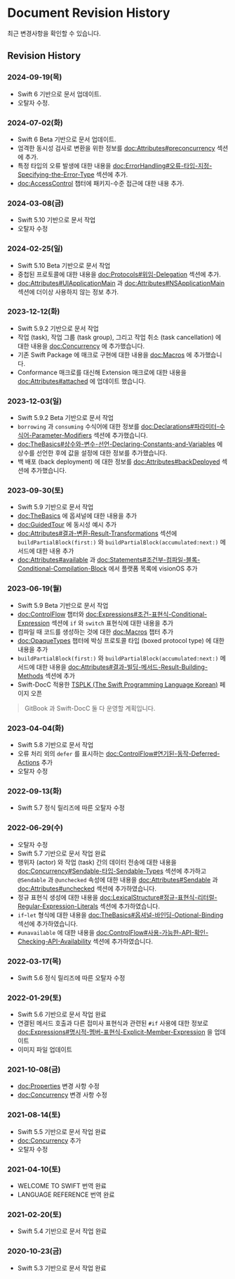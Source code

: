 # Document Revision History

최근 변경사항을 확인할 수 있습니다.

## Revision History

### 2024-09-19(목)

- Swift 6 기반으로 문서 업데이트.
- 오탈자 수정.

### 2024-07-02(화)

- Swift 6 Beta 기반으로 문서 업데이트.
- 엄격한 동시성 검사로 변환을 위한 정보를
  <doc:Attributes#preconcurrency> 섹션에 추가.
- 특정 타입의 오류 발생에 대한 내용을
  <doc:ErrorHandling#오류-타입-지정-Specifying-the-Error-Type> 섹션에 추가.
- <doc:AccessControl> 챕터에
  패키지-수준 접근에 대한 내용 추가.

### 2024-03-08(금)

- Swift 5.10 기반으로 문서 작업
- 오탈자 수정

### 2024-02-25(일)

- Swift 5.10 Beta 기반으로 문서 작업
- 중첩된 프로토콜에 대한 내용을
  <doc:Protocols#위임-Delegation> 섹션에 추가.
- <doc:Attributes#UIApplicationMain> 과
  <doc:Attributes#NSApplicationMain> 섹션에
  더이상 사용하지 않는 정보 추가.

### 2023-12-12(화)

- Swift 5.9.2 기반으로 문서 작업
- 작업 (task), 작업 그룹 (task group), 그리고 작업 취소 (task cancellation) 에
  대한 내용을 <doc:Concurrency> 에 추가했습니다.
- 기존 Swift Package 에 매크로 구현에 대한 내용을
  <doc:Macros> 에 추가했습니다.
- Conformance 매크로를 대신해 Extension 매크로에 대한 내용을
  <doc:Attributes#attached> 에 업데이트 했습니다.

### 2023-12-03(일)

- Swift 5.9.2 Beta 기반으로 문서 작업
- `borrowing` 과 `consuming` 수식어에 대한 정보를 
  <doc:Declarations#파라미터-수식어-Parameter-Modifiers> 섹션에 추가했습니다.
- <doc:TheBasics#상수와-변수-선언-Declaring-Constants-and-Variables> 에
  상수를 선언한 후에 값을 설정에 대한 정보를 추가했습니다.
- 백 배포 (back deployment) 에 대한 정보를
  <doc:Attributes#backDeployed> 섹션에 추가했습니다.

### 2023-09-30(토)

- Swift 5.9 기반으로 문서 작업
- <doc:TheBasics> 에 옵셔널에 대한 내용을 추가
- <doc:GuidedTour> 에 동시성 예시 추가
- <doc:Attributes#결과-변환-Result-Transformations> 섹션에
  `buildPartialBlock(first:)` 와 `buildPartialBlock(accumulated:next:)` 메서드에 대한 내용 추가
- <doc:Attributes#available> 과 <doc:Statements#조건부-컴파일-블록-Conditional-Compilation-Block> 에서
  플랫폼 목록에 visionOS 추가

### 2023-06-19(월)

* Swift 5.9 Beta 기반으로 문서 작업
* <doc:ControlFlow> 챕터와 <doc:Expressions#조건-표현식-Conditional-Expression> 섹션에 `if` 와 `switch` 표현식에 대한 내용을 추가
* 컴파일 때 코드를 생성하는 것에 대한 <doc:Macros> 챕터 추가
* <doc:OpaqueTypes> 챕터에 박싱 프로토콜 타입 (boxed protocol type) 에 대한 내용을 추가
* `buildPartialBlock(first:)` 와 `buildPartialBlock(accumulated:next:)` 메서드에 대한 내용을 <doc:Attributes#결과-빌딩-메서드-Result-Building-Methods> 섹션에 추가
* Swift-DocC 적용한 [TSPLK (The Swift Programming Language Korean)](https://bbiguduk.github.io/swift-book-korean/documentation/tsplk/) 페이지 오픈
> GitBook 과 Swift-DocC 둘 다 운영할 계획입니다.

### 2023-04-04(화)

* Swift 5.8 기반으로 문서 작업
* 오류 처리 외의 `defer` 를 표시하는 <doc:ControlFlow#연기된-동작-Deferred-Actions> 추가
* 오탈자 수정

### 2022-09-13(화)

* Swift 5.7 정식 릴리즈에 따른 오탈자 수정

### 2022-06-29(수)

* 오탈자 수정
* Swift 5.7 기반으로 문서 작업 완료
* 행위자 (actor) 와 작업 (task) 간의 데이터 전송에 대한 내용을 <doc:Concurrency#Sendable-타입-Sendable-Types> 섹션에 추가하고 `@Sendable` 과 `@unchecked` 속성에 대한 내용을 <doc:Attributes#Sendable> 과 <doc:Attributes#unchecked> 섹션에 추가하였습니다.
* 정규 표현식 생성에 대한 내용을 <doc:LexicalStructure#정규-표현식-리터럴-Regular-Expression-Literals> 섹션에 추가하였습니다.
* `if`-`let` 형식에 대한 내용을 <doc:TheBasics#옵셔널-바인딩-Optional-Binding> 섹선에 추가하였습니다.
* `#unavailable` 에 대한 내용을 <doc:ControlFlow#사용-가능한-API-확인-Checking-API-Availability> 섹션에 추가하였습니다.

### 2022-03-17(목)

* Swift 5.6 정식 릴리즈에 따른 오탈자 수정

### 2022-01-29(토)

* Swift 5.6 기반으로 문서 작업 완료
* 연결된 메서드 호출과 다른 접미사 표현식과 관련된 `#if` 사용에 대한 정보로 <doc:Expressions#명시적-멤버-표현식-Explicit-Member-Expression> 을 업데이트
* 이미지 파일 업데이트

### 2021-10-08(금)

* <doc:Properties> 변경 사항 수정
* <doc:Concurrency> 변경 사항 수정

### 2021-08-14(토)

* Swift 5.5 기반으로 문서 작업 완료
* <doc:Concurrency> 추가
* 오탈자 수정

### 2021-04-10(토)

* WELCOME TO SWIFT 번역 완료
* LANGUAGE REFERENCE 번역 완료

### 2021-02-20(토)

* Swift 5.4 기반으로 문서 작업 완료

### 2020-10-23(금)

* Swift 5.3 기반으로 문서 작업 완료
